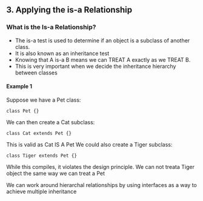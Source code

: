 ## 3. Applying the is-a Relationship

### What is the Is-a Relationship?

- The is-a test is used to determine if an object is a subclass of another class.
- It is also known as an inheritance test
- Knowing that A is-a B means we can TREAT A exactly as we TREAT B.
- This is very important when we decide the inheritance hierarchy between classes

#### Example 1
Suppose we have a Pet class: 
    
    class Pet {}
  
 We can then create a Cat subclass:
    
    class Cat extends Pet {}
 
This is valid as Cat IS A Pet
 We could also create a Tiger subclass:
    
    class Tiger extends Pet {}
 
While this compiles, it violates the design principle. We can not treata Tiger object the same way we can treat a Pet

We can work around hierarchal relationships by using interfaces as a way to achieve multiple inheritance
